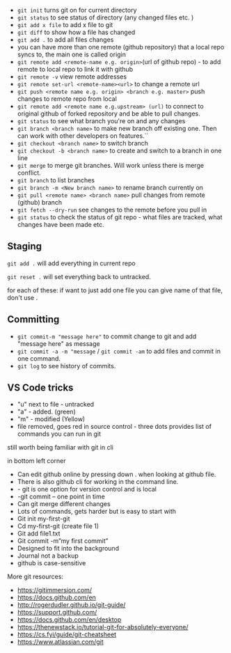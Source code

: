 
- ```git init``` turns git on for current directory
- ```git status``` to see status of directory (any changed files etc. )
- ```git add x file``` to add x file to git
- ```git diff``` to show how a file has changed
- ```git add .``` to add all files changes
- you can have more than one remote (github repository) that a local repo syncs to, the main one is called origin
- ```git remote add <remote-name e.g. origin>```(url of github repo) - to add remote to local repo to link it with github
- ```git remote -v``` view remote addresses
- ```git remote set-url <remote-name><url>``` to change a remote url
- ```git push <remote name e.g. origin> <branch e.g. master>``` push changes to remote repo from local
- ```git remote add <remote name e.g.upstream> (url)``` to connect to original github of forked repository and be able to pull changes.
- ``git status`` to see what branch you're on and any changes
- ``git branch <branch name>`` to make new branch off existing one. Then can work with other developers on features.``
- ```git checkout <branch name>``` to switch branch
- ``git checkout -b <branch name>`` to create and switch to a branch in one line
- ``git merge`` to merge git branches. Will work unless there is merge conflict.
- ``git branch`` to list branches
- ``git branch -m <New branch name>`` to rename branch currently on
- ``git pull <remote name> <branch name>`` pull changes from remote (github) branch
- ``git fetch --dry-run`` see changes to the remote before you pull in
- ``git status`` to check the status of git repo - what files are tracked, what changes have been made etc.

## Staging

``git add .``  will add everything in current repo

``git reset .`` will set everything back to untracked.

for each of these: if want to just add one file you can give name of that file, don't use .

## Committing

- ```git commit-m "message here"``` to commit change to git and add "message here" as message
- ``git commit -a -m "message`` / ``git commit -am`` to add files and commit in one command.
- ``git log`` to see history of commits.

## VS Code tricks

- "u" next to file - untracked
- "a" - added. (green)
- "m" - modified (Yellow)
- file removed, goes red
in source control - three dots provides list of commands you can run in git

still worth being familiar with git in cli

in bottom left corner

- Can edit github online by pressing down . when looking at github file.
- There is also github cli for working in the command line.
- \- git is one option for version control and  is local
- -git commit – one point in time
- Can git merge different changes
- Lots of commands, gets harder but is easy to start with
- Git init my-first-git
- Cd my-first-git (create file 1)
- Git add file1.txt
- Git commit -m”my first commit”
- Designed to fit into the background
- Journal not a backup
- github is case-sensitive

More git resources:

- <https://gitimmersion.com/>
- <https://docs.github.com/en>
- <http://rogerdudler.github.io/git-guide/>
- <https://support.github.com/>
- <https://docs.github.com/en/desktop>
- <https://thenewstack.io/tutorial-git-for-absolutely-everyone/>
- <https://cs.fyi/guide/git-cheatsheet>
- <https://www.atlassian.com/git>
